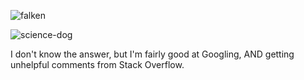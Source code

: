 
![falken](https://github.com/Kali-Zero/Kali-Zero/assets/1958510/68598e78-6be6-44a2-be24-7ecdd006e8ae)

![science-dog](https://github.com/Kali-Zero/Kali-Zero/assets/1958510/9df4d33b-6512-43c8-9370-47e51823ed38)

I don't know the answer, but I'm fairly good at Googling, AND getting unhelpful comments from Stack Overflow.
